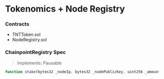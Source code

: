 # Tokenomics + Node Registry

### Contracts
* TNTToken.sol
* NodeRegistry.sol

### ChainpointRegistry Spec

> Implements: Pausable

```js
function stake(bytes32 _nodeIp, bytes32 _nodePublicKey, uint256 _amount, uint256 _duration) public returns (bool);
```

